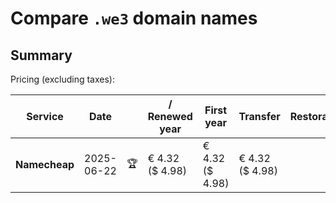# Compare `.we3` domain names

## Summary

Pricing (excluding taxes):

| Service | Date |  | / Renewed year | First year | Transfer | Restoration |
|--|--|--|--|--|--|--|
| **Namecheap** | 2025-06-22 | 🏆 | € 4.32<br>($ 4.98) | € 4.32<br>($ 4.98) | € 4.32<br>($ 4.98) |  |
